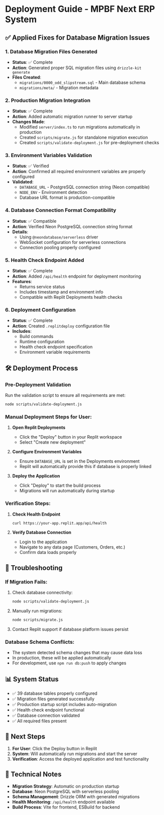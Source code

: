 # Deployment Guide - MPBF Next ERP System

## ✅ Applied Fixes for Database Migration Issues

### 1. Database Migration Files Generated
- **Status**: ✅ Complete
- **Action**: Generated proper SQL migration files using `drizzle-kit generate`
- **Files Created**: 
  - `migrations/0000_odd_slipstream.sql` - Main database schema
  - `migrations/meta/` - Migration metadata

### 2. Production Migration Integration
- **Status**: ✅ Complete  
- **Action**: Added automatic migration runner to server startup
- **Changes Made**:
  - Modified `server/index.ts` to run migrations automatically in production
  - Created `scripts/migrate.js` for standalone migration execution
  - Created `scripts/validate-deployment.js` for pre-deployment checks

### 3. Environment Variables Validation
- **Status**: ✅ Verified
- **Action**: Confirmed all required environment variables are properly configured
- **Validated**:
  - `DATABASE_URL` - PostgreSQL connection string (Neon compatible)
  - `NODE_ENV` - Environment detection
  - Database URL format is production-compatible

### 4. Database Connection Format Compatibility
- **Status**: ✅ Compatible
- **Action**: Verified Neon PostgreSQL connection string format
- **Details**:
  - Using `@neondatabase/serverless` driver
  - WebSocket configuration for serverless connections
  - Connection pooling properly configured

### 5. Health Check Endpoint Added
- **Status**: ✅ Complete
- **Action**: Added `/api/health` endpoint for deployment monitoring
- **Features**:
  - Returns service status
  - Includes timestamp and environment info
  - Compatible with Replit Deployments health checks

### 6. Deployment Configuration
- **Status**: ✅ Complete
- **Action**: Created `.replitdeploy` configuration file
- **Includes**:
  - Build commands
  - Runtime configuration
  - Health check endpoint specification
  - Environment variable requirements

## 🛠️ Deployment Process

### Pre-Deployment Validation
Run the validation script to ensure all requirements are met:
```bash
node scripts/validate-deployment.js
```

### Manual Deployment Steps for User:

1. **Open Replit Deployments**
   - Click the "Deploy" button in your Replit workspace
   - Select "Create new deployment"

2. **Configure Environment Variables**
   - Ensure `DATABASE_URL` is set in the Deployments environment
   - Replit will automatically provide this if database is properly linked

3. **Deploy the Application**
   - Click "Deploy" to start the build process
   - Migrations will run automatically during startup

### Verification Steps:

1. **Check Health Endpoint**
   ```bash
   curl https://your-app.replit.app/api/health
   ```

2. **Verify Database Connection**
   - Login to the application
   - Navigate to any data page (Customers, Orders, etc.)
   - Confirm data loads properly

## 🔧 Troubleshooting

### If Migration Fails:
1. Check database connectivity:
   ```bash
   node scripts/validate-deployment.js
   ```

2. Manually run migrations:
   ```bash
   node scripts/migrate.js
   ```

3. Contact Replit support if database platform issues persist

### Database Schema Conflicts:
- The system detected schema changes that may cause data loss
- In production, these will be applied automatically
- For development, use `npm run db:push` to apply changes

## 📊 System Status

- ✅ 39 database tables properly configured
- ✅ Migration files generated successfully  
- ✅ Production startup script includes auto-migration
- ✅ Health check endpoint functional
- ✅ Database connection validated
- ✅ All required files present

## 🎯 Next Steps

1. **For User**: Click the Deploy button in Replit
2. **System**: Will automatically run migrations and start the server
3. **Verification**: Access the deployed application and test functionality

## 📝 Technical Notes

- **Migration Strategy**: Automatic on production startup
- **Database**: Neon PostgreSQL with serverless pooling
- **Schema Management**: Drizzle ORM with generated migrations
- **Health Monitoring**: `/api/health` endpoint available
- **Build Process**: Vite for frontend, ESBuild for backend